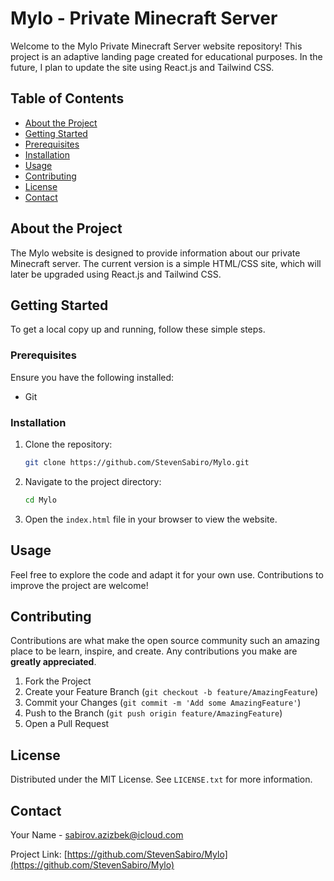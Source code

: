 # Mylo - Private Minecraft Server

Welcome to the Mylo Private Minecraft Server website repository! This project is an adaptive landing page created for educational purposes. In the future, I plan to update the site using React.js and Tailwind CSS.

## Table of Contents

- [About the Project](#about-the-project)
- [Getting Started](#getting-started)
- [Prerequisites](#prerequisites)
- [Installation](#installation)
- [Usage](#usage)
- [Contributing](#contributing)
- [License](#license)
- [Contact](#contact)

## About the Project

The Mylo website is designed to provide information about our private Minecraft server. The current version is a simple HTML/CSS site, which will later be upgraded using React.js and Tailwind CSS.

## Getting Started

To get a local copy up and running, follow these simple steps.

### Prerequisites

Ensure you have the following installed:

- Git

### Installation

1. Clone the repository:
   ```sh
   git clone https://github.com/StevenSabiro/Mylo.git
   ```

2. Navigate to the project directory:
   ```sh
   cd Mylo
   ```

3. Open the `index.html` file in your browser to view the website.

## Usage

Feel free to explore the code and adapt it for your own use. Contributions to improve the project are welcome!

## Contributing

Contributions are what make the open source community such an amazing place to be learn, inspire, and create. Any contributions you make are **greatly appreciated**.

1. Fork the Project
2. Create your Feature Branch (`git checkout -b feature/AmazingFeature`)
3. Commit your Changes (`git commit -m 'Add some AmazingFeature'`)
4. Push to the Branch (`git push origin feature/AmazingFeature`)
5. Open a Pull Request

## License

Distributed under the MIT License. See `LICENSE.txt` for more information.

## Contact

Your Name - [sabirov.azizbek@icloud.com](mailto:sabirov.azizbek@icloud.com)

Project Link: [https://github.com/StevenSabiro/Mylo](https://github.com/StevenSabiro/Mylo)
